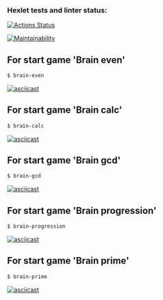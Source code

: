 ### Hexlet tests and linter status:
[![Actions Status](https://github.com/ydikool/frontend-project-44/workflows/hexlet-check/badge.svg)](https://github.com/ydikool/frontend-project-44/actions)

[![Maintainability](https://api.codeclimate.com/v1/badges/ac2a06b57fc48043ac1d/maintainability)](https://codeclimate.com/github/ydikool/frontend-project-44/maintainability)

## For start game 'Brain even'
```sh 
$ brain-even
```

[![asciicast](https://asciinema.org/a/WlB7I5evFoMNqZBAJ4VGLhm3I.svg)](https://asciinema.org/a/WlB7I5evFoMNqZBAJ4VGLhm3I)


## For start game 'Brain calc'
```sh 
$ brain-calc
```

[![asciicast](https://asciinema.org/a/5vqHPDxnjmdQTXL8yc45sscez.svg)](https://asciinema.org/a/5vqHPDxnjmdQTXL8yc45sscez)


## For start game 'Brain gcd'
```sh 
$ brain-gcd
```

[![asciicast](https://asciinema.org/a/KQXL1lZ2As1MqJ2VIoQQV4kLW.svg)](https://asciinema.org/a/KQXL1lZ2As1MqJ2VIoQQV4kLW)


## For start game 'Brain progression'
```sh 
$ brain-progression
```

[![asciicast](https://asciinema.org/a/baIwuA4yZtA0qYtMz5x0Icivf.svg)](https://asciinema.org/a/baIwuA4yZtA0qYtMz5x0Icivf)


## For start game 'Brain prime'
```sh 
$ brain-prime
```

[![asciicast](https://asciinema.org/a/s4hnDFhC6JwKy1TgeUyrRgxL0.svg)](https://asciinema.org/a/s4hnDFhC6JwKy1TgeUyrRgxL0)
